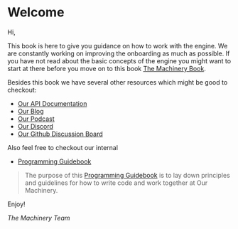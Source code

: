 # Welcome

Hi,

This book is here to give you guidance on how to work with the engine. We are constantly working on improving the onboarding as much as possible. If you have not read about the basic concepts of the engine you might want to start at there before you move on to this book [The Machinery Book]({{the_machinery_book}}index.html).

Besides this book we have several other resources which might be good to checkout:

- [Our API Documentation]({{docs}}apidoc.html)
- [Our Blog](https://ourmachinery.com/post/)
- [Our Podcast](https://anchor.fm/ourmachinery)
- [Our Discord](https://discord.gg/SHHSZaH)
- [Our Github Discussion Board](https://github.com/OurMachinery/themachinery-public/discussions)

Also feel free to checkout our internal

- [Programming Guidebook](https://ourmachinery.com/apidoc/doc/guidebook.md.html)

> The purpose of this [Programming Guidebook](https://ourmachinery.com/apidoc/doc/guidebook.md.html) is to lay down principles and guidelines for how to write code and work together at Our Machinery.

Enjoy!

*The Machinery Team*





